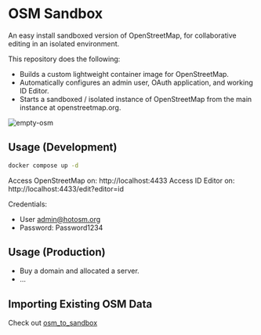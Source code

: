 # OSM Sandbox

An easy install sandboxed version of OpenStreetMap, for collaborative editing
in an isolated environment.

This repository does the following:

- Builds a custom lightweight container image for OpenStreetMap.
- Automatically configures an admin user, OAuth application, and working ID Editor.
- Starts a sandboxed / isolated instance of OpenStreetMap from the main instance at
  openstreetmap.org.

![empty-osm](./empty-osm.png)

## Usage (Development)

```bash
docker compose up -d
```

Access OpenStreetMap on: http://localhost:4433
Access ID Editor on: http://localhost:4433/edit?editor=id

Credentials:
- User admin@hotosm.org
- Password: Password1234

## Usage (Production)

- Buy a domain and allocated a server.
- ...

## Importing Existing OSM Data

Check out [osm_to_sandbox](https://github.com/Zverik/osm_to_sandbox/tree/main)
